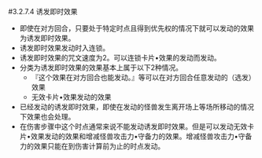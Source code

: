 #3.2.7.4        诱发即时效果
* 即使在对方回合，只要处于特定时点且得到优先权的情况下就可以发动的效果为诱发即时效果。
* 诱发即时效果发动时入连锁。
* 诱发即时效果的咒文速度为2。可以连锁卡片•效果的发动而发动。
* 分类为诱发即时效果的效果基本上属于以下2种情况。
    * 『这个效果在对方回合也能发动。』等可以在对方回合任意发动的（选发）效果
    * 无效卡片•效果发动的效果
* 已经发动的诱发即时效果，即使在发动的怪兽发生离开场上等场所移动的情况下效果也会处理。
* 在伤害步骤中这个时点通常来说不能发动诱发即时效果。但是可以发动无效卡片•效果发动的效果和增减怪兽攻击力•守备力的效果。增减怪兽攻击力•守备力的效果只能在到伤害计算前为止的时点发动。
